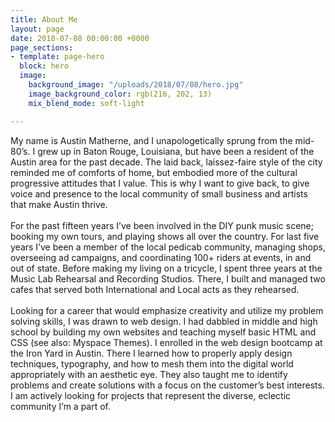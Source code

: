 ```yaml
---
title: About Me
layout: page
date: 2018-07-08 00:00:00 +0000
page_sections:
- template: page-hero
  block: hero
  image:
    background_image: "/uploads/2018/07/08/hero.jpg"
    image_background_color: rgb(216, 202, 13)
    mix_blend_mode: soft-light

---
```

My name is Austin Matherne, and I unapologetically sprung from the mid-80’s.
    I grew up in Baton Rouge, Louisiana, but have been a resident of the Austin area
    for the past decade. The laid back, laissez-faire style of the city reminded me
    of comforts of home, but embodied more of the cultural progressive attitudes that
    I value. This is why I want to give back, to give voice and presence to the local
    community of small business and artists that make Austin thrive.<br><br>For the
    past fifteen years I’ve been involved in the DIY punk music scene; booking my
    own tours, and playing shows all over the country. For last five years I’ve been
    a member of the local pedicab community, managing shops, overseeing ad campaigns,
    and coordinating 100+ riders at events, in and out of state. Before making my
    living on a tricycle, I spent three years at the Music Lab Rehearsal and Recording
    Studios. There, I built and managed two cafes that served both International and
    Local acts as they rehearsed.<br><br>Looking for a career that would emphasize
    creativity and utilize my problem solving skills, I was drawn to web design. I
    had dabbled in middle and high school by building my own websites and teaching
    myself basic HTML and CSS (see also: Myspace Themes). I enrolled in the web design
    bootcamp at the Iron Yard in Austin. There I learned how to properly apply design
    techniques, typography, and how to mesh them into the digital world appropriately
    with an aesthetic eye. They also taught me to identify problems and create solutions
    with a focus on the customer’s best interests. I am actively looking for projects
    that represent the diverse, eclectic community I’m a part of.